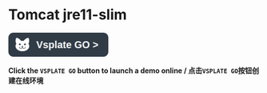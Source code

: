 # Tomcat jre11-slim

<a href="https://www.vsplate.com/?docker-compose=https://github.com/vsplate/dcenvs/tomcat/jre11-slim"><img alt="VSPLATE GO" src="https://raw.githubusercontent.com/vsplate/images/master/vsgo_btn.png" width="200px"></a>

**Click the `VSPLATE GO` button to launch a demo online / 点击`VSPLATE GO`按钮创建在线环境**